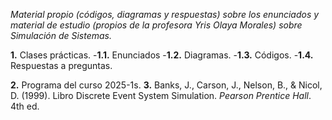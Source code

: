 *Material propio (códigos, diagramas y respuestas) sobre los enunciados y material de estudio (propios de la profesora Yris Olaya Morales) sobre Simulación de Sistemas.*

**1.** Clases prácticas.
   -**1.1.** Enunciados
   -**1.2.** Diagramas.
   -**1.3.** Códigos.
   -**1.4.** Respuestas a preguntas.

**2.** Programa del curso 2025-1s.
**3.** Banks, J., Carson, J., Nelson, B., & Nicol, D. (1999). Libro Discrete Event System Simulation. _Pearson Prentice Hall_. 4th ed.
